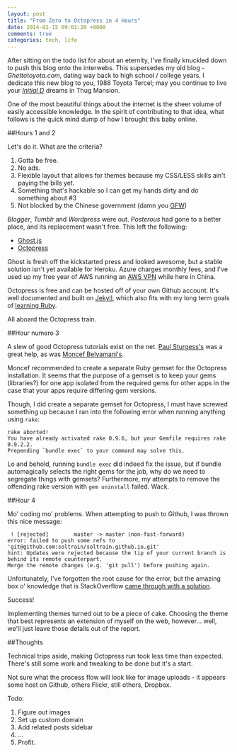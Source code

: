 ```yaml
---
layout: post
title: "From Zero to Octopress in 4 Hours"
date: 2014-02-15 09:01:20 +0800
comments: true
categories: tech, life 
---
```

After sitting on the todo list for about an eternity, I've finally knuckled down to push this blog onto the interwebs. This supersedes my old blog - *Ghettotoyota.com*, dating way back to high school / college years. I dedicate this new blog to you, 1988 Toyota Tercel; may you continue to live your [*Initial D*](http://en.wikipedia.org/wiki/Initial_D) dreams in Thug Mansion.

One of the most beautiful things about the internet is the sheer volume of easily accessible knowledge. In the spirit of contributing to that idea, what follows is the quick mind dump of how I brought this baby online. 

##Hours 1 and 2

Let's do it. What are the criteria? 

1. Gotta be free.
2. No ads.
3. Flexible layout that allows for themes because my CSS/LESS skills ain't paying the bills yet. 
4. Something that's hackable so I can get my hands dirty and do something about #3
5. Not blocked by the Chinese government (damn you [GFW](http://en.wikipedia.org/wiki/Golden_Shield_Project))

*Blogger*, *Tumblr* and *Wordpress* were out. *Posterous* had gone to a better place, and its replacement wasn't free. This left the following:

* [Ghost.js](http://www.ghost.org) 
* [Octopress](http://www.octopress.org)

Ghost is fresh off the kickstarted press and looked awesome, but a stable solution isn't yet available for Heroku. Azure charges monthly fees, and I've used up my free year of AWS running an [AWS VPN](http://tutorials.eriksoderstrom.com/16/create-a-personal-vpn-with-amazon-ec2/) while here in China. 

Octopress is free and can be hosted off of your own Github account. It's well documented and built on [Jekyll](http://jekyllrb.com/), which also fits with my long term goals of [learning Ruby](http://ruby.railstutorial.org).

All aboard the Octopress train.

##Hour numero 3

A slew of good Octopress tutorials exist on the net. [Paul Sturgess's](http://paulsturgess.co.uk/blog/2013/04/24/hello-octopress-and-github-pages/) was a great help, as was [Moncef Belyamani's](http://www.moncefbelyamani.com/how-to-install-and-configure-octopress-on-a-mac/). 

Moncef recommended to create a separate Ruby gemset for the Octopress installation. It seems that the purpose of a gemset is to keep your gems (libraries?) for one app isolated from the required gems for other apps in the case that your apps require differing gem versions. 

Though, I did create a separate gemset for Octopress, I must have screwed something up because I ran into the following error when running anything using `rake`:

```
rake aborted!
You have already activated rake 0.9.6, but your Gemfile requires rake 0.9.2.2.
Prepending `bundle exec` to your command may solve this.
```

Lo and behold, running `bundle exec` did indeed fix the issue, but if bundle automagically selects the right gems for the job, why do we need to segregate things with gemsets? Furthermore, my attempts to remove the offending rake version with `gem uninstall` failed. Wack.  

##Hour 4

Mo' coding mo' problems. When attempting to push to Github, I was thrown this nice message: 

```
 ! [rejected]        master -> master (non-fast-forward)
error: failed to push some refs to 'git@github.com:soltrain/soltrain.github.io.git'
hint: Updates were rejected because the tip of your current branch is behind its remote counterpart.
Merge the remote changes (e.g. 'git pull') before pushing again.
```

Unfortunately, I've forgotten the root cause for the error, but the amazing box o' knowledge that is StackOverflow [came through with a solution](http://stackoverflow.com/questions/19619280/octopress-pushing-error-to-github). 

Success! 

Implementing themes turned out to be a piece of cake. Choosing the theme that best represents an extension of myself on the web, however… well, we'll just leave those details out of the report. 

##Thoughts

Technical trips aside, making Octopress run took less time than expected. There's still some work and tweaking to be done but it's a start. 

Not sure what the process flow will look like for image uploads - it appears some host on Github, others Flickr, still others, Dropbox. 

Todo:

1. Figure out images
2. Set up custom domain
3. Add related posts sidebar
4. …
5. Profit. 



















 



